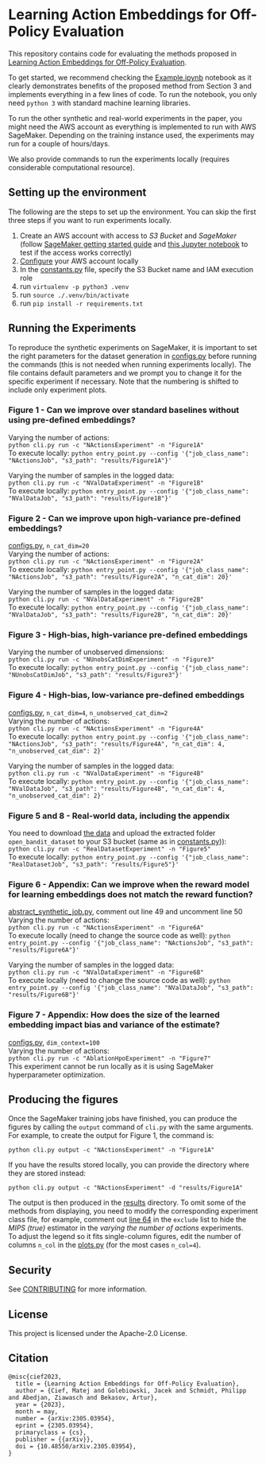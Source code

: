 # Learning Action Embeddings for Off-Policy Evaluation 

This repository contains code for evaluating the methods proposed in [Learning Action Embeddings for Off-Policy Evaluation](https://arxiv.org/abs/2305.03954).

To get started, we recommend checking the [Example.ipynb](Example.ipynb) notebook as it clearly demonstrates benefits of the proposed method from Section 3 and implements everything in a few lines of code. To run the notebook, you only need `python 3` with standard machine learning libraries.

To run the other synthetic and real-world experiments in the paper, you might need the AWS account as everything is implemented to run with AWS SageMaker. Depending on the training instance used, the experiments may run for a couple of hours/days.

We also provide commands to run the experiments locally (requires considerable computational resource).

## Setting up the environment
The following are the steps to set up the environment. You can skip the first three steps if you want to run experiments locally.

1. Create an AWS account with access to *S3 Bucket* and *SageMaker* (follow [SageMaker getting started guide](https://docs.aws.amazon.com/sagemaker/latest/dg/gs.html) and [this Jupyter notebook](https://docs.aws.amazon.com/sagemaker/latest/dg/ex1-train-model.html) to test if the access works correctly)
1. [Configure](https://docs.aws.amazon.com/cli/latest/userguide/cli-configure-quickstart.html) your AWS account locally
1. In the [constants.py](experiments/utils/constants.py) file, specify the S3 Bucket name and IAM execution role
1. run `virtualenv -p python3 .venv`
1. run `source ./.venv/bin/activate`
1. run `pip install -r requirements.txt`

## Running the Experiments
To reproduce the synthetic experiments on SageMaker, it is important to set the right parameters for the dataset generation in [configs.py](experiments/utils/configs.py?plain=1#L31) before running the commands (this is not needed when running experiments locally).
The file contains default parameters and we prompt you to change it for the specific experiment if necessary. Note that the numbering is shifted to include only experiment plots.

### Figure 1 - Can we improve over standard baselines without using pre-defined embeddings?
Varying the number of actions:\
`python cli.py run -c "NActionsExperiment" -n "Figure1A"`\
To execute locally: `python entry_point.py --config '{"job_class_name": "NActionsJob", "s3_path": "results/Figure1A"}'`

Varying the number of samples in the logged data:\
`python cli.py run -c "NValDataExperiment" -n "Figure1B"`\
To execute locally: `python entry_point.py --config '{"job_class_name": "NValDataJob", "s3_path": "results/Figure1B"}'`

### Figure 2 - Can we improve upon high-variance pre-defined embeddings?
[configs.py](experiments/utils/configs.py?plain=1#L31), `n_cat_dim=20`\
Varying the number of actions:\
`python cli.py run -c "NActionsExperiment" -n "Figure2A"`\
To execute locally: `python entry_point.py --config '{"job_class_name": "NActionsJob", "s3_path": "results/Figure2A", "n_cat_dim": 20}'`

Varying the number of samples in the logged data:\
`python cli.py run -c "NValDataExperiment" -n "Figure2B"`\
To execute locally: `python entry_point.py --config '{"job_class_name": "NValDataJob", "s3_path": "results/Figure2B", "n_cat_dim": 20}'`

### Figure 3 - High-bias, high-variance pre-defined embeddings
Varying the number of unobserved dimensions:\
`python cli.py run -c "NUnobsCatDimExperiment" -n "Figure3"`\
To execute locally: `python entry_point.py --config '{"job_class_name": "NUnobsCatDimJob", "s3_path": "results/Figure3"}'`

### Figure 4 - High-bias, low-variance pre-defined embeddings
[configs.py](experiments/utils/configs.py?plain=1#L31), `n_cat_dim=4`, `n_unobserved_cat_dim=2`\
Varying the number of actions:\
`python cli.py run -c "NActionsExperiment" -n "Figure4A"`\
To execute locally: `python entry_point.py --config '{"job_class_name": "NActionsJob", "s3_path": "results/Figure4A", "n_cat_dim": 4, "n_unobserved_cat_dim": 2}'`

Varying the number of samples in the logged data:\
`python cli.py run -c "NValDataExperiment" -n "Figure4B"`\
To execute locally: `python entry_point.py --config '{"job_class_name": "NValDataJob", "s3_path": "results/Figure4B", "n_cat_dim": 4, "n_unobserved_cat_dim": 2}'`

### Figure 5 and 8 - Real-world data, including the appendix
You need to download [the data](https://research.zozo.com/data_release/open_bandit_dataset.zip) and upload the extracted folder `open_bandit_dataset` to your S3 bucket (same as in [constants.py](experiments/utils/constants.py))):\
`python cli.py run -c "RealDatasetExperiment" -n "Figure5"`\
To execute locally: `python entry_point.py --config '{"job_class_name": "RealDatasetJob", "s3_path": "results/Figure5"}'`

### Figure 6 - Appendix: Can we improve when the reward model for learning embeddings does not match the reward function?
[abstract_synthetic_job.py](jobs/abstracts/abstract_synthetic_job.py?plain=1#L50), comment out line 49 and uncomment line 50\
Varying the number of actions:\
`python cli.py run -c "NActionsExperiment" -n "Figure6A"`\
To execute locally (need to change the source code as well): `python entry_point.py --config '{"job_class_name": "NActionsJob", "s3_path": "results/Figure6A"}'`

Varying the number of samples in the logged data:\
`python cli.py run -c "NValDataExperiment" -n "Figure6B"`\
To execute locally (need to change the source code as well): `python entry_point.py --config '{"job_class_name": "NValDataJob", "s3_path": "results/Figure6B"}'`

### Figure 7 - Appendix: How does the size of the learned embedding impact bias and variance of the estimate?
[configs.py](experiments/utils/configs.py?plain=1#L33), `dim_context=100`\
Varying the number of actions:\
`python cli.py run -c "AblationHpoExperiment" -n "Figure7"`\
This experiment cannot be run locally as it is using SageMaker hyperparameter optimization.

## Producing the figures
Once the SageMaker training jobs have finished, you can produce the figures by calling the `output` command of `cli.py` with the same arguments.
For example, to create the output for Figure 1, the command is:

`python cli.py output -c "NActionsExperiment" -n "Figure1A"`

If you have the results stored locally, you can provide the directory where they are stored instead:

`python cli.py output -c "NActionsExperiment" -d "results/Figure1A"`

The output is then produced in the [results](results) directory.
To omit some of the methods from displaying, you need to modify the corresponding experiment class file, for example, comment out [line 64](experiments/n_actions_experiment.py?plain=1#L64) in the `exclude` list to hide the *MIPS (true)* estimator in the *varying the number of actions* experiments.\
To adjust the legend so it fits single-column figures, edit the number of columns `n_col` in the [plots.py](experiments/utils/plots.py?plain=1#L43) (for the most cases `n_col=4`).

## Security

See [CONTRIBUTING](CONTRIBUTING.md#security-issue-notifications) for more information.

## License

This project is licensed under the Apache-2.0 License.

## Citation
```
@misc{cief2023,
  title = {Learning Action Embeddings for Off-Policy Evaluation},
  author = {Cief, Matej and Golebiowski, Jacek and Schmidt, Philipp and Abedjan, Ziawasch and Bekasov, Artur},
  year = {2023},
  month = may,
  number = {arXiv:2305.03954},
  eprint = {2305.03954},
  primaryclass = {cs},
  publisher = {{arXiv}},
  doi = {10.48550/arXiv.2305.03954},
}
```

